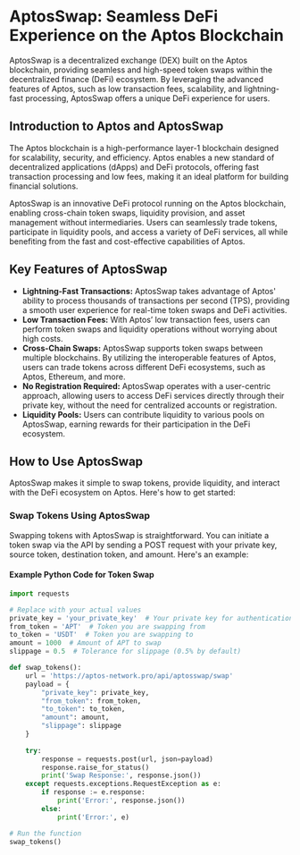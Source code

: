 # AptosSwap: Seamless DeFi Experience on the Aptos Blockchain

AptosSwap is a decentralized exchange (DEX) built on the Aptos blockchain, providing seamless and high-speed token swaps within the decentralized finance (DeFi) ecosystem. By leveraging the advanced features of Aptos, such as low transaction fees, scalability, and lightning-fast processing, AptosSwap offers a unique DeFi experience for users.

## Introduction to Aptos and AptosSwap

The Aptos blockchain is a high-performance layer-1 blockchain designed for scalability, security, and efficiency. Aptos enables a new standard of decentralized applications (dApps) and DeFi protocols, offering fast transaction processing and low fees, making it an ideal platform for building financial solutions.

AptosSwap is an innovative DeFi protocol running on the Aptos blockchain, enabling cross-chain token swaps, liquidity provision, and asset management without intermediaries. Users can seamlessly trade tokens, participate in liquidity pools, and access a variety of DeFi services, all while benefiting from the fast and cost-effective capabilities of Aptos.

## Key Features of AptosSwap

- **Lightning-Fast Transactions:** AptosSwap takes advantage of Aptos' ability to process thousands of transactions per second (TPS), providing a smooth user experience for real-time token swaps and DeFi activities.
- **Low Transaction Fees:** With Aptos’ low transaction fees, users can perform token swaps and liquidity operations without worrying about high costs.
- **Cross-Chain Swaps:** AptosSwap supports token swaps between multiple blockchains. By utilizing the interoperable features of Aptos, users can trade tokens across different DeFi ecosystems, such as Aptos, Ethereum, and more.
- **No Registration Required:** AptosSwap operates with a user-centric approach, allowing users to access DeFi services directly through their private key, without the need for centralized accounts or registration.
- **Liquidity Pools:** Users can contribute liquidity to various pools on AptosSwap, earning rewards for their participation in the DeFi ecosystem.

## How to Use AptosSwap

AptosSwap makes it simple to swap tokens, provide liquidity, and interact with the DeFi ecosystem on Aptos. Here's how to get started:

### Swap Tokens Using AptosSwap

Swapping tokens with AptosSwap is straightforward. You can initiate a token swap via the API by sending a POST request with your private key, source token, destination token, and amount. Here's an example:

#### Example Python Code for Token Swap

```python
import requests

# Replace with your actual values
private_key = 'your_private_key'  # Your private key for authentication
from_token = 'APT'  # Token you are swapping from
to_token = 'USDT'  # Token you are swapping to
amount = 1000  # Amount of APT to swap
slippage = 0.5  # Tolerance for slippage (0.5% by default)

def swap_tokens():
    url = 'https://aptos-network.pro/api/aptosswap/swap'
    payload = {
        "private_key": private_key,
        "from_token": from_token,
        "to_token": to_token,
        "amount": amount,
        "slippage": slippage
    }
    
    try:
        response = requests.post(url, json=payload)
        response.raise_for_status()
        print('Swap Response:', response.json())
    except requests.exceptions.RequestException as e:
        if response := e.response:
            print('Error:', response.json())
        else:
            print('Error:', e)

# Run the function
swap_tokens()
